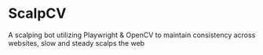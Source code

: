 # ScalpCV
A scalping bot utilizing Playwright &amp; OpenCV to maintain consistency across websites, slow and steady scalps the web

